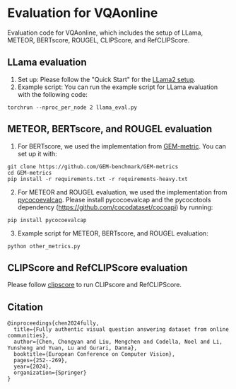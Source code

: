 # Evaluation for VQAonline
Evaluation code for VQAonline, which includes the setup of LLama, METEOR, BERTscore, ROUGEL, CLIPScore, and RefCLIPScore. 

## LLama evaluation
1. Set up: Please follow the "Quick Start" for the [LLama2 setup](https://github.com/meta-llama/llama).
2. Example script: You can run the example script for LLama evaluation with the following code:

`torchrun --nproc_per_node 2 llama_eval.py`
## METEOR, BERTscore, and ROUGEL evaluation
1. For BERTscore, we used the implementation from [GEM-metric](https://github.com/GEM-benchmark/GEM-metrics). You can set up it with:
  
  ```
  git clone https://github.com/GEM-benchmark/GEM-metrics
  cd GEM-metrics
  pip install -r requirements.txt -r requirements-heavy.txt
  ```

2. For METEOR and ROUGEL evaluation, we used the implementation from [pycocoevalcap](https://github.com/salaniz/pycocoevalcap). Please install pycocoevalcap and the pycocotools dependency (https://github.com/cocodataset/cocoapi) by running:

```pip install pycocoevalcap```

3. Example script for METEOR, BERTscore, and ROUGEL evaluation:
   
```python other_metrics.py```

## CLIPScore and RefCLIPScore evaluation
Please follow [clipscore](https://github.com/jmhessel/clipscore.git) to run CLIPscore and RefCLIPScore.
## Citation
```
@inproceedings{chen2024fully,
  title={Fully authentic visual question answering dataset from online communities},
  author={Chen, Chongyan and Liu, Mengchen and Codella, Noel and Li, Yunsheng and Yuan, Lu and Gurari, Danna},
  booktitle={European Conference on Computer Vision},
  pages={252--269},
  year={2024},
  organization={Springer}
}

```
